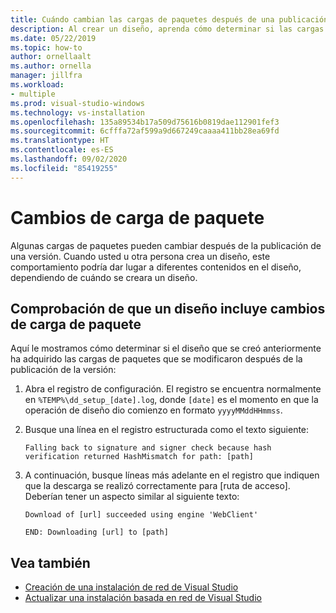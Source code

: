 ```yaml
---
title: Cuándo cambian las cargas de paquetes después de una publicación
description: Al crear un diseño, aprenda cómo determinar si las cargas del paquete cambiaron después de la publicación de una versión.
ms.date: 05/22/2019
ms.topic: how-to
author: ornellaalt
ms.author: ornella
manager: jillfra
ms.workload:
- multiple
ms.prod: visual-studio-windows
ms.technology: vs-installation
ms.openlocfilehash: 135a89534b17a509d75616b0819dae112901fef3
ms.sourcegitcommit: 6cfffa72af599a9d667249caaaa411bb28ea69fd
ms.translationtype: HT
ms.contentlocale: es-ES
ms.lasthandoff: 09/02/2020
ms.locfileid: "85419255"
---
```

# <a name="package-payload-changes"></a>Cambios de carga de paquete

Algunas cargas de paquetes pueden cambiar después de la publicación de una versión. Cuando usted u otra persona crea un diseño, este comportamiento podría dar lugar a diferentes contenidos en el diseño, dependiendo de cuándo se creara un diseño.

## <a name="verify-that-a-layout-includes-package-payload-changes"></a>Comprobación de que un diseño incluye cambios de carga de paquete

Aquí le mostramos cómo determinar si el diseño que se creó anteriormente ha adquirido las cargas de paquetes que se modificaron después de la publicación de la versión:

1. Abra el registro de configuración. El registro se encuentra normalmente en `%TEMP%\dd_setup_[date].log`, donde `[date]` es el momento en que la operación de diseño dio comienzo en formato `yyyyMMddHHmmss`.

2. Busque una línea en el registro estructurada como el texto siguiente:

    `Falling back to signature and signer check because hash verification returned HashMismatch for path: [path]`

3. A continuación, busque líneas más adelante en el registro que indiquen que la descarga se realizó correctamente para [ruta de acceso]. Deberían tener un aspecto similar al siguiente texto:

    `Download of [url] succeeded using engine 'WebClient'`

    `END: Downloading [url] to [path]`

## <a name="see-also"></a>Vea también

* [Creación de una instalación de red de Visual Studio](create-a-network-installation-of-visual-studio.md)
* [Actualizar una instalación basada en red de Visual Studio](update-a-network-installation-of-visual-studio.md)
